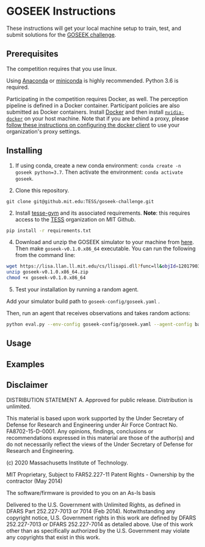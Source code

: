 # GOSEEK Instructions

These instructions will get your local machine setup to train, test, and submit solutions for the [GOSEEK challenge](README.md). 

## Prerequisites

The competition requires that you use linux.

Using [Anaconda](https://www.anaconda.com/distribution/#download-section) or [miniconda](https://docs.conda.io/en/latest/miniconda.html) is highly recommended. 
Python 3.6 is required.

Participating in the competition requires Docker, as well. 
The perception pipeline is defined in a Docker container. 
Participant policies are also submitted as Docker containers.
Install [Docker](https://docs.docker.com/install/linux/docker-ce/ubuntu/) and then install [`nvidia-docker`](https://github.com/NVIDIA/nvidia-docker#quickstart) on your host machine. 
Note that if you are behind a proxy, please [follow these instructions on configuring the docker client](https://docs.docker.com/network/proxy/#configure-the-docker-client) to use your organization's proxy settings.

## Installing

1. If using conda, create a new conda environment: `conda create -n goseek python=3.7`. 
Then activate the environment: `conda activate goseek`.


3. Clone this repository.
```
git clone git@github.mit.edu:TESS/goseek-challenge.git
```

2. Install [tesse-gym](../../../tesse-gym) and its associated requirements. **Note**: this requires access to the [TESS](https://github.mit.edu/TESS/) organization on MIT Github.
```sh
pip install -r requirements.txt
```

4. Download and unzip the GOSEEK simulator to your machine from [here](https://lisa.llan.ll.mit.edu/cs/llisapi.dll?func=ll&objId=12017903&objAction=download). Then make `goseek-v0.1.0.x86_64` executable. You can run the following from the command line:
```sh
wget https://lisa.llan.ll.mit.edu/cs/llisapi.dll?func=ll&objId=12017903&objAction=download
unzip goseek-v0.1.0.x86_64.zip
chmod +x goseek-v0.1.0.x86_64
```

5. Test your installation by running a random agent.

Add your simulator build path to `goseek-config/goseek.yaml` .

Then, run an agent that receives observations and takes random actions: 


```sh
python eval.py --env-config goseek-config/goseek.yaml --agent-config baselines/config/random-agent.yaml
```




## Usage

## Examples

## Disclaimer

DISTRIBUTION STATEMENT A. Approved for public release. Distribution is unlimited.

This material is based upon work supported by the Under Secretary of Defense for Research and Engineering under Air Force Contract No. FA8702-15-D-0001. Any opinions, findings, conclusions or recommendations expressed in this material are those of the author(s) and do not necessarily reflect the views of the Under Secretary of Defense for Research and Engineering.

(c) 2020 Massachusetts Institute of Technology.

MIT Proprietary, Subject to FAR52.227-11 Patent Rights - Ownership by the contractor (May 2014)

The software/firmware is provided to you on an As-Is basis

Delivered to the U.S. Government with Unlimited Rights, as defined in DFARS Part 252.227-7013 or 7014 (Feb 2014). Notwithstanding any copyright notice, U.S. Government rights in this work are defined by DFARS 252.227-7013 or DFARS 252.227-7014 as detailed above. Use of this work other than as specifically authorized by the U.S. Government may violate any copyrights that exist in this work.
